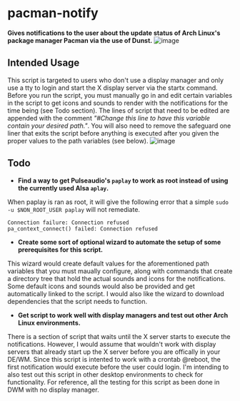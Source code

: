# pacman-notify
**Gives notifications to the user about the update status of Arch Linux's package manager Pacman via the use of Dunst.**
![image](https://github.com/user-attachments/assets/54e80229-faa8-4982-8a53-9d04cf621222)
## Intended Usage
This script is targeted to users who don't use a display manager and only use a tty to login and start the X display server via the startx command. Before you run the script, you must manually go in and edit certain variables in the script to get icons and sounds to render with the notifications for the time being (see Todo section). The lines of script that need to be edited are appended with the comment _"#Change this line to have this variable contain your desired path."_. You will also need to remove the safeguard one liner that exits the script before anything is executed after you given the proper values to the path variables (see below). 
![image](https://github.com/user-attachments/assets/c1f105aa-fcab-4017-a711-1470e78d56af)
## Todo
- **Find a way to get Pulseaudio's `paplay` to work as root instead of using the currently used Alsa `aplay`.**

When paplay is ran as root, it will give the following error that a simple `sudo -u $NON_ROOT_USER paplay` will not remediate.
```
Connection failure: Connection refused
pa_context_connect() failed: Connection refused
```

- **Create some sort of optional wizard to automate the setup of some prerequisites for this script.**

This wizard would create default values for the aforementioned path variables that you must maually configure, along with commands that create a directory tree that hold the actual sounds and icons for the notifications. Some default icons and sounds would also be provided and get automatically linked to the script. I would also like the wizard to download dependencies that the script needs to function.

- **Get script to work well with display managers and test out other Arch Linux environments.**

There is a section of script that waits until the X server starts to execute the notifications. However, I would assume that wouldn't work with display servers that already start up the X server before you are offically in your DE/WM. Since this script is intented to work with a crontab @reboot, the first notification would execute before the user could login. I'm intending to also test out this script in other desktop environments to check for functionality. For reference, all the testing for this script as been done in DWM with no display manager.
